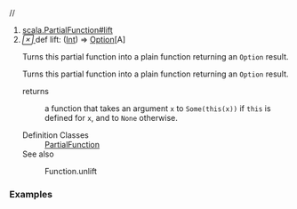 //
<ol>
<li><a href="https://www.scala-lang.org/api/2.12.3/scala/collection/immutable/List.html#lift:A=>Option[B]">scala.PartialFunction#lift</a></li>
<li name="scala.PartialFunction#lift" visbl="pub" class="indented0 " data-isabs="false" fullcomment="yes" group="Ungrouped"> <a id="lift:A=>Option[B]"></a><a id="lift:(Int)⇒Option[A]"></a> <span class="permalink"> <a href="../../../scala/collection/immutable/List.html#lift:A=>Option[B]" title="Permalink"> <i class="material-icons"></i> </a> </span> <span class="modifier_kind"> <span class="modifier"></span> <span class="kind">def</span> </span> <span class="symbol"> <span class="name">lift</span><span class="result">: (<a href="../../Int.html" class="extype" name="scala.Int">Int</a>) ⇒ <a href="../../Option.html" class="extype" name="scala.Option">Option</a>[<span class="extype" name="scala.collection.immutable.List.A">A</span>]</span> </span> <p class="shortcomment cmt">Turns this partial function into a plain function returning an <code>Option</code> result.</p>
 <div class="fullcomment">
  <div class="comment cmt">
   <p>Turns this partial function into a plain function returning an <code>Option</code> result.</p>
  </div>
  <dl class="paramcmts block">
   <dt>
    returns
   </dt>
   <dd class="cmt">
    <p>a function that takes an argument <code>x</code> to <code>Some(this(x))</code> if <code>this</code> is defined for <code>x</code>, and to <code>None</code> otherwise.</p>
   </dd>
  </dl>
  <dl class="attributes block"> 
   <dt>
    Definition Classes
   </dt>
   <dd>
    <a href="../../PartialFunction.html" class="extype" name="scala.PartialFunction">PartialFunction</a>
   </dd>
   <dt>
    See also
   </dt>
   <dd>
    <span class="cmt"><p>Function.unlift</p></span>
   </dd>
  </dl>
 </div> </li>
        </ol>


### Examples



